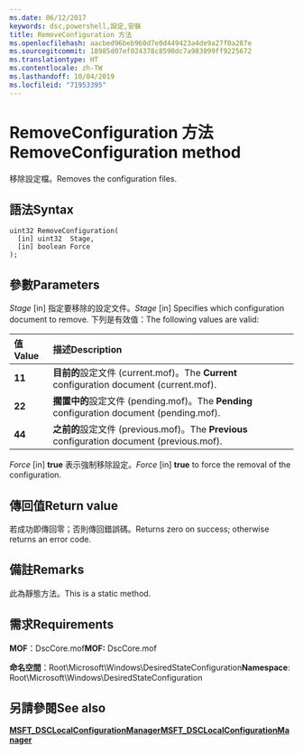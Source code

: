 ```yaml
---
ms.date: 06/12/2017
keywords: dsc,powershell,設定,安裝
title: RemoveConfiguration 方法
ms.openlocfilehash: aacbed96beb960d7e0d449423a4de9a27f0a287e
ms.sourcegitcommit: 18985d07ef024378c8590dc7a983099ff9225672
ms.translationtype: HT
ms.contentlocale: zh-TW
ms.lasthandoff: 10/04/2019
ms.locfileid: "71953395"
---
```

# <a name="removeconfiguration-method"></a><span data-ttu-id="55973-103">RemoveConfiguration 方法</span><span class="sxs-lookup"><span data-stu-id="55973-103">RemoveConfiguration method</span></span>

<span data-ttu-id="55973-104">移除設定檔。</span><span class="sxs-lookup"><span data-stu-id="55973-104">Removes the configuration files.</span></span>

## <a name="syntax"></a><span data-ttu-id="55973-105">語法</span><span class="sxs-lookup"><span data-stu-id="55973-105">Syntax</span></span>

```mof
uint32 RemoveConfiguration(
  [in] uint32  Stage,
  [in] boolean Force
);
```

## <a name="parameters"></a><span data-ttu-id="55973-106">參數</span><span class="sxs-lookup"><span data-stu-id="55973-106">Parameters</span></span>

<span data-ttu-id="55973-107">*Stage* \[in\] 指定要移除的設定文件。</span><span class="sxs-lookup"><span data-stu-id="55973-107">*Stage* \[in\] Specifies which configuration document to remove.</span></span> <span data-ttu-id="55973-108">下列是有效值：</span><span class="sxs-lookup"><span data-stu-id="55973-108">The following values are valid:</span></span>

|<span data-ttu-id="55973-109">值</span><span class="sxs-lookup"><span data-stu-id="55973-109">Value</span></span> |<span data-ttu-id="55973-110">描述</span><span class="sxs-lookup"><span data-stu-id="55973-110">Description</span></span> |
|:--- |:---|
|<span data-ttu-id="55973-111">**1**</span><span class="sxs-lookup"><span data-stu-id="55973-111">**1**</span></span> | <span data-ttu-id="55973-112">**目前的**設定文件 (current.mof)。</span><span class="sxs-lookup"><span data-stu-id="55973-112">The **Current** configuration document (current.mof).</span></span> |
|<span data-ttu-id="55973-113">**2**</span><span class="sxs-lookup"><span data-stu-id="55973-113">**2**</span></span> | <span data-ttu-id="55973-114">**擱置中的**設定文件 (pending.mof)。</span><span class="sxs-lookup"><span data-stu-id="55973-114">The **Pending** configuration document (pending.mof).</span></span>  |
|<span data-ttu-id="55973-115">**4**</span><span class="sxs-lookup"><span data-stu-id="55973-115">**4**</span></span> | <span data-ttu-id="55973-116">**之前的**設定文件 (previous.mof)。</span><span class="sxs-lookup"><span data-stu-id="55973-116">The **Previous** configuration document (previous.mof).</span></span> |

<span data-ttu-id="55973-117">*Force* \[in\] **true** 表示強制移除設定。</span><span class="sxs-lookup"><span data-stu-id="55973-117">*Force* \[in\] **true** to force the removal of the configuration.</span></span>

## <a name="return-value"></a><span data-ttu-id="55973-118">傳回值</span><span class="sxs-lookup"><span data-stu-id="55973-118">Return value</span></span>

<span data-ttu-id="55973-119">若成功即傳回零；否則傳回錯誤碼。</span><span class="sxs-lookup"><span data-stu-id="55973-119">Returns zero on success; otherwise returns an error code.</span></span>

## <a name="remarks"></a><span data-ttu-id="55973-120">備註</span><span class="sxs-lookup"><span data-stu-id="55973-120">Remarks</span></span>

<span data-ttu-id="55973-121">此為靜態方法。</span><span class="sxs-lookup"><span data-stu-id="55973-121">This is a static method.</span></span>

## <a name="requirements"></a><span data-ttu-id="55973-122">需求</span><span class="sxs-lookup"><span data-stu-id="55973-122">Requirements</span></span>

<span data-ttu-id="55973-123">**MOF**：DscCore.mof</span><span class="sxs-lookup"><span data-stu-id="55973-123">**MOF:** DscCore.mof</span></span>

<span data-ttu-id="55973-124">**命名空間**：Root\Microsoft\Windows\DesiredStateConfiguration</span><span class="sxs-lookup"><span data-stu-id="55973-124">**Namespace**: Root\Microsoft\Windows\DesiredStateConfiguration</span></span>

## <a name="see-also"></a><span data-ttu-id="55973-125">另請參閱</span><span class="sxs-lookup"><span data-stu-id="55973-125">See also</span></span>

[<span data-ttu-id="55973-126">**MSFT_DSCLocalConfigurationManager**</span><span class="sxs-lookup"><span data-stu-id="55973-126">**MSFT_DSCLocalConfigurationManager**</span></span>](msft-dsclocalconfigurationmanager.md)
